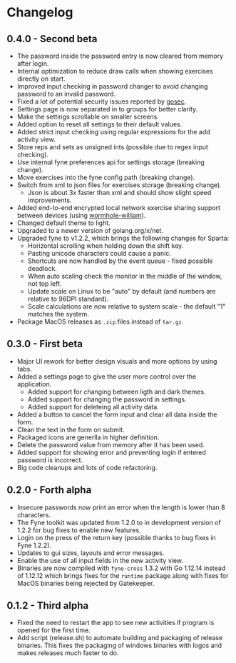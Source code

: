 # Changelog

## 0.4.0 - Second beta
- The password inside the password entry is now cleared from memory after login.
- Internal optimization to reduce draw calls when showing exercises directly on start.
- Improved input checking in password changer to avoid changing password to an invalid password.
- Fixed a lot of potential security issues reported by [gosec](https://github.com/securego/gosec).
- Settings page is now separated in to groups for better clarity.
- Make the settings scrollable on smaller screens.
- Added option to reset all settings to their default values.
- Added strict input checking using regular expressions for the add activity view.
- Store reps and sets as unsigned ints (possible due to regex input checking).
- Use internal fyne preferences api for settings storage (breaking change).
- Move exercises into the fyne config path (breaking change).
- Switch from xml to json files for exercises storage (breaking change).
  - Json is about 3x faster than xml and should show slight speed improvements.
- Added end-to-end encrypted local network exercise sharing support between devices (using [wormhole-william](https://github.com/psanford/wormhole-william)).
- Changed default theme to light.
- Upgraded to a newer version of golang.org/x/net.
- Upgraded fyne to v1.2.2, which brings the following changes for Sparta:
  - Horizontal scrolling when holding down the shift key.
  - Pasting unicode characters could cause a panic.
  - Shortcuts are now handled by the event queue - fixed possible deadlock.
  - When auto scaling check the monitor in the middle of the window, not top left.
  - Update scale on Linux to be "auto" by default (and numbers are relative to 96DPI standard).
  - Scale calculations are now relative to system scale - the default "1" matches the system.
- Package MacOS releases as `.zip` files instead of `tar.gz`.


## 0.3.0 - First beta
- Major UI rework for better design visuals and more options by using tabs.
- Added a settings page to give the user more control over the application.
  - Added support for changing between ligth and dark themes.
  - Added support for changing the password in settings.
  - Added support for deleteing all activity data.
- Added a button to cancel the form input and clear all data inside the form.
- Clean the text in the form on submit.
- Packaged icons are generlla in higher definition.
- Delete the password value from memory after it has been used.
- Added support for showing error and preventing login if entered password is incorrect.
- Big code cleanups and lots of code refactoring. 

## 0.2.0 - Forth alpha
- Insecure passwords now print an error when the length is lower than 8 characters.
- The Fyne toolkit was updated from 1.2.0 to in development version of 1.2.2 for bug fixes to enable new features.
- Login on the press of the return key (possible thanks to bug fixes in Fyne 1.2.2).
- Updates to gui sizes, layouts and error messages.
- Enable the use of all input fields in the new activity view.
- Binaries are now compiled with `fyne-cross` 1.3.2 with Go 1.12.14 instead of 1.12.12 which brings fixes for the `runtime` package along with fixes for MacOS binaries being rejected by Gatekeeper.

## 0.1.2 - Third alpha
- Fixed the need to restart the app to see new activities if program is opened for the first time.
- Add script (release.sh) to automate building and packaging of release binaries. This fixes the packaging of windows binaries with logos and makes releases much faster to do.
